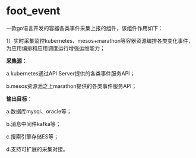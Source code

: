 # foot_event
一款go语言开发的容器各类事件采集上报的组件，该组件作用如下：<p>
1）实时采集监控kubernetes、mesos+marathon等容器资源编排各类变化事件，
为应用编排和应用调度运行增强运维能力；<p>
**采集源：**<p>
a.kubernetes通过API Server提供的各类事件服务API；<p>
b.mesos资源池之上marathon提供的各类事件服务API；<p>
**输出目标：**<p>
a.数据库mysql、oracle等；<p>
b.消息中间件kafka等；<p>
c.搜索引擎存储ES等；<p>
d.支持可扩展的采集对接。


